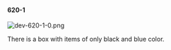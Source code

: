 #### 620-1
![dev-620-1-0.png](https://github.com/lil-lab/nlvr/raw/master/nlvr/dev/images/5/dev-620-1-0.png "dev-620-1-0.png")

There is a box with items of only black and blue color.